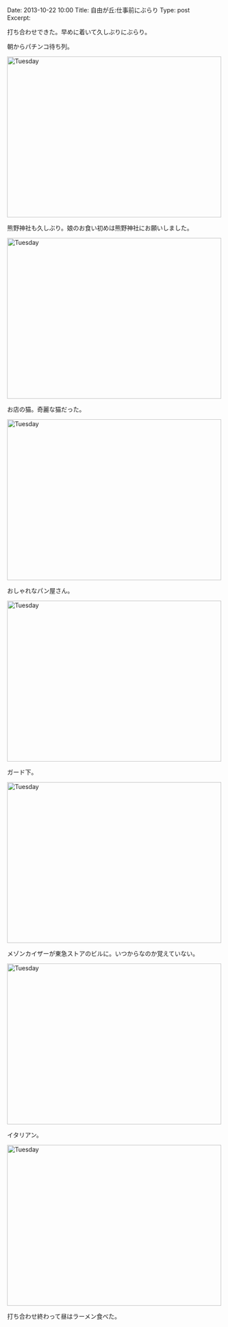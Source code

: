 Date: 2013-10-22 10:00 
Title: 自由が丘:仕事前にぶらり
Type: post  
Excerpt:   

打ち合わせできた。早めに着いて久しぶりにぶらり。

朝からパチンコ待ち列。

<a href="http://www.flickr.com/photos/hdknr/10506583936/" title="Tuesday by hidelafoglia, on Flickr"><img src="https://farm8.staticflickr.com/7342/10506583936_f6427378a4.jpg" width="500" height="375" alt="Tuesday"></a>


熊野神社も久しぶり。娘のお食い初めは熊野神社にお願いしました。

<a href="http://www.flickr.com/photos/hdknr/10506806173/" title="Tuesday by hidelafoglia, on Flickr"><img src="https://farm6.staticflickr.com/5539/10506806173_118bb3f2d0.jpg" width="500" height="375" alt="Tuesday"></a>

お店の猫。奇麗な猫だった。

<a href="http://www.flickr.com/photos/hdknr/10506604466/" title="Tuesday by hidelafoglia, on Flickr"><img src="https://farm6.staticflickr.com/5538/10506604466_fe1c7c7d57.jpg" width="500" height="375" alt="Tuesday"></a>

おしゃれなパン屋さん。

<a href="http://www.flickr.com/photos/hdknr/10506608415/" title="Tuesday by hidelafoglia, on Flickr"><img src="https://farm8.staticflickr.com/7340/10506608415_963c3b7e4f.jpg" width="500" height="375" alt="Tuesday"></a>

ガード下。

<a href="http://www.flickr.com/photos/hdknr/10506608976/" title="Tuesday by hidelafoglia, on Flickr"><img src="https://farm8.staticflickr.com/7352/10506608976_fb61fdeddf.jpg" width="500" height="375" alt="Tuesday"></a>

メゾンカイザーが東急ストアのビルに。いつからなのか覚えていない。

<a href="http://www.flickr.com/photos/hdknr/10506612845/" title="Tuesday by hidelafoglia, on Flickr"><img src="https://farm8.staticflickr.com/7388/10506612845_3580119cd6.jpg" width="500" height="375" alt="Tuesday"></a>

イタリアン。

<a href="http://www.flickr.com/photos/hdknr/10506618186/" title="Tuesday by hidelafoglia, on Flickr"><img src="https://farm3.staticflickr.com/2836/10506618186_f9687aba13.jpg" width="500" height="375" alt="Tuesday"></a>

打ち合わせ終わって昼はラーメン食べた。
